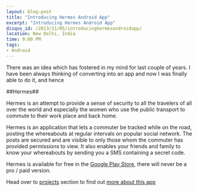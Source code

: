 ```yaml
---
layout: blog-post
title: "Introducing Hermes Android App"
excerpt: "Introducing Hermes Android App"
disqus_id: /2013/11/05/introducinghermesandroidapp/
location: New Delhi, India
time: 9:00 PM
tags:
- Android
---
```


There was an idea which has fostered in my mind for last couple of years. I have been always thinking of converting into an app and now I was finally able to do it, and hence

##Hermes##

Hermes is an attempt to provide a sense of security to all the travelers of all over the world and especially the women who use the public transport to commute to their work place and back home.

Hermes is an application that lets a commuter be tracked while on the road, posting the whereabouts at regular intervals on popular social network. The posts are secured and are visible to only those whom the commuter has provided permissions to view. It also enables your friends and family to know your whereabouts by sending you a SMS containing a secret code.

Hermes is available for free in the [Google Play Store](https://play.google.com/store/apps/details?id=in.co.madhur.mapmylocation), there will never be a pro / paid version.

Head over to [projects](/projects) section to find out [more about this app](/projects/Hermes.html)
